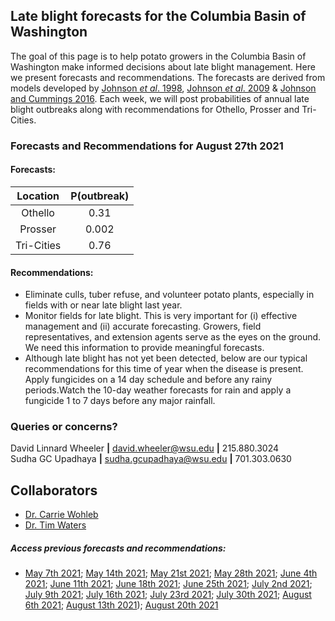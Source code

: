 ## Late blight forecasts for the Columbia Basin of Washington
The goal of this page is to help potato growers in the Columbia Basin of Washington make informed decisions about late blight management. Here we present forecasts and recommendations. The forecasts are derived from models developed by [Johnson *et al*. 1998](https://apsjournals.apsnet.org/doi/pdfplus/10.1094/PDIS.1998.82.6.642), [Johnson *et al*. 2009](https://apsjournals.apsnet.org/doi/pdfplus/10.1094/PDIS-93-3-0272) & [Johnson and Cummings 2016](https://link.springer.com/article/10.1007/s12230-016-9500-1). Each week, we will post probabilities of annual late blight outbreaks along with recommendations for Othello, Prosser and Tri-Cities.

###  Forecasts and Recommendations for August 27th 2021
#### Forecasts:

| Location | P(outbreak) |
| :---: | :---: |
| Othello | 0.31 |
| Prosser | 0.002 |
| Tri-Cities | 0.76 |

#### Recommendations:

* Eliminate culls, tuber refuse, and volunteer potato plants, especially in fields with or near late blight last year.
* Monitor fields for late blight. This is very important for (i) effective management and (ii) accurate forecasting. Growers, field representatives, and extension agents serve as the eyes on the ground. We need this information to provide meaningful forecasts.
* Although late blight has not yet been detected, below are our typical recommendations for this time of year when the disease is present. Apply fungicides on a 14 day schedule and before any rainy periods.Watch the 10-day weather forecasts for rain and apply a fungicide 1 to 7 days before any major rainfall.

### Queries or concerns?
David Linnard Wheeler **|** david.wheeler@wsu.edu **|** 215.880.3024  
Sudha GC Upadhaya **|** sudha.gcupadhaya@wsu.edu **|** 701.303.0630

## Collaborators
- [Dr. Carrie Wohleb](http://potatoes.wsu.edu/personnel/wohleb/)
- [Dr. Tim Waters](http://potatoes.wsu.edu/personnel/waters/)

##### Access previous forecasts and recommendations:
* [May 7th 2021](https://github.com/d-linnard/LateBlight/blob/main/Forecasts%26Recommendations/May_7_2021.md); [May 14th 2021](https://github.com/d-linnard/LateBlight/blob/main/Forecasts%26Recommendations/May_14_2021.md); [May 21st 2021](https://github.com/d-linnard/LateBlight/blob/main/Forecasts%26Recommendations/May_21_2021.md); [May 28th 2021](https://github.com/d-linnard/LateBlight/blob/main/Forecasts%26Recommendations/May_28_2021.md); [June 4th 2021](https://github.com/d-linnard/LateBlight/blob/main/Forecasts%26Recommendations/June_4_2021.md); [June 11th 2021](https://github.com/d-linnard/LateBlight/blob/main/Forecasts%26Recommendations/June_11_2021.md); [June 18th 2021](https://github.com/d-linnard/LateBlight/blob/main/Forecasts%26Recommendations/June_18_2021.md); [June 25th 2021](https://github.com/d-linnard/LateBlight/blob/main/Forecasts%26Recommendations/June_25_2021.md); [July 2nd 2021](https://github.com/d-linnard/LateBlight/blob/main/Forecasts%26Recommendations/July_2_2021.md); [July 9th 2021](https://github.com/d-linnard/LateBlight/blob/main/Forecasts%26Recommendations/July_9_2021.md); [July 16th 2021](https://github.com/d-linnard/LateBlight/blob/main/Forecasts%26Recommendations/July_16_2021.md); [July 23rd 2021](https://github.com/d-linnard/LateBlight/blob/main/Forecasts%26Recommendations/July_23_2021.md); [July 30th 2021](https://github.com/d-linnard/LateBlight/blob/main/Forecasts%26Recommendations/July_30_2021.md); [August 6th 2021](https://github.com/d-linnard/LateBlight/blob/main/Forecasts%26Recommendations/Aug_6_2021.md); [August 13th 2021](https://github.com/d-linnard/LateBlight/blob/main/Forecasts%26Recommendations/Aug_13_2021.md)); [August 20th 2021](https://github.com/d-linnard/LateBlight/blob/main/Forecasts%26Recommendations/Aug_20_2021.md)
